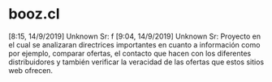 # booz.cl
[8:15, 14/9/2019] Unknown Sr: f [9:04, 14/9/2019] Unknown Sr: Proyecto en el cual se analizaran directrices importantes en cuanto a información como por ejemplo, comparar ofertas, el contacto que hacen con los diferentes distribuidores y también verificar la veracidad de las ofertas que estos sitios web ofrecen.
